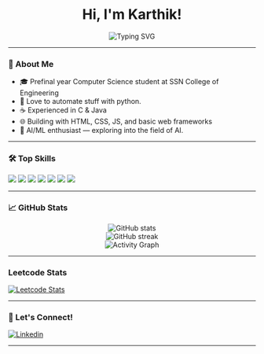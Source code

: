 <!--
**KarthikPreVin/KarthikPreVin** is a ✨ special ✨ repository because its `README.md` (this file) appears on your GitHub profile.
-->

<h1 align="center">Hi, I'm Karthik!</h1>
<p align="center">
  <img src="https://readme-typing-svg.demolab.com?font=Fira+Code&pause=1000&center=true&vCenter=true&width=435&lines=Prefinal+Year+CSE+@+SSN;AI%2FML+Enthusiast;Proficient+in+Python;Always+Learning+%F0%9F%9A%80" alt="Typing SVG" />
</p>

---

### 🚀 About Me

- 🎓 Prefinal year Computer Science student at SSN College of Engineering
- 🐍 Love to automate stuff with python.
- ☕ Experienced in C & Java
- 🌐 Building with HTML, CSS, JS, and basic web frameworks
- 🤖 AI/ML enthusiast — exploring into the field of AI.

---

### 🛠️ Top Skills

<p align="left">
  <img src="https://img.shields.io/badge/Python-3776AB?style=for-the-badge&logo=python&logoColor=white"/>
  <img src="https://img.shields.io/badge/C-00599C?style=for-the-badge&logo=c&logoColor=white"/>
  <img src="https://img.shields.io/badge/Java-ED8B00?style=for-the-badge&logo=java&logoColor=white"/>
  <img src="https://img.shields.io/badge/HTML5-E34F26?style=for-the-badge&logo=html5&logoColor=white"/>
  <img src="https://img.shields.io/badge/CSS3-1572B6?style=for-the-badge&logo=css3&logoColor=white"/>
  <img src="https://img.shields.io/badge/JavaScript-F7DF1E?style=for-the-badge&logo=javascript&logoColor=black"/>
  <img src="https://img.shields.io/badge/AI%2FML-FF6F00?style=for-the-badge"/>
</p>

---

### 📈 GitHub Stats

<p align="center">
  <img src="https://github-readme-stats.vercel.app/api?username=KarthikPreVin&show_icons=true&theme=radical" alt="GitHub stats" />
  <br>
  <img src="https://github-readme-streak-stats.herokuapp.com/?user=KarthikPreVin&theme=radical" alt="GitHub streak" />
  <br>
  <img src="https://github-readme-activity-graph.cyclic.app/graph?username=KarthikPreVin&theme=radical" alt="Activity Graph" />
</p>

---

### Leetcode Stats

[![Leetcode Stats](https://leetcard.jacoblin.cool/KarthikPreVin?ext=heatmap)](https://leetcode.com/KarthikPreVin)

---

### 🌟 Let's Connect!

[![Linkedin](https://img.shields.io/badge/LinkedIn-blue?style=for-the-badge&logo=linkedin)](https://www.linkedin.com/in/karthik-vinod-10a410305/)
<!--
[![Twitter](https://img.shields.io/badge/Twitter-blue?style=for-the-badge&logo=twitter)](your-twitter-url)
[![Website](https://img.shields.io/badge/Website-222222?style=for-the-badge&logo=web&logoColor=white)](your-website-url)
-->

---

<!--
**Fun Fact:** The thought that AI is chasing me drives me.
-->
